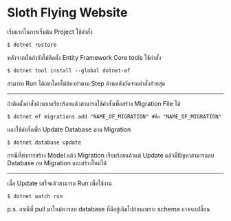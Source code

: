 # Sloth Flying Website

เริ่มแรกในการเริ่มต้น Project ใช้คำสั่ง
```console
$ dotnet restore
```

หลังจากนั้นถ้ายังไม่ติดตั้ง Entity Framework Core tools ใช้คำสั่ง
```shell
$ dotnet tool install --global dotnet-ef
```

สามารถ Run ได้เลยโดยไม่ต้องทำตาม Step ด้านหลังถัดจากคำสั่งท้ายสุด

_________________________________________________________
ถ้าติดตั้งคำสั่งด้านบนเรียบร้อยแล้วสามารถใช้คำสั่งเพื่อสร้าง Migration File ได้
```shell
$ dotnet ef migrations add "NAME_OF_MIGRATION" #ชื่อ "NAME_OF_MIGRATION"
```

และใช้คำสั่งเพื่อ Update Database ตาม Migration
```shell
$ dotnet database update
```
กรณีที่ทำการสร้าง Model แล้ว Migration เรียบร้อยแล้วแต่ Update แล้วมีปัญหาสามารถลบ Database ลบ Migration และสร้างใหม่ได้
_________________________________________________________

เมื่อ Update เสร็จแล้วสามารถ Run เพื่อใช้งาน
```shell
$ dotnet watch run
```
p.s. กรณีที่ pull มาใหม่ควรลบ database ที่มีอยู่เดิมไปก่อนเพราะ schema อาจจะเปลี่ยน

